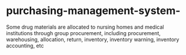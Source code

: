 # purchasing-management-system-
Some drug materials are allocated to nursing homes and medical institutions through group procurement, including procurement, warehousing, allocation, return, inventory, inventory warning, inventory accounting, etc
